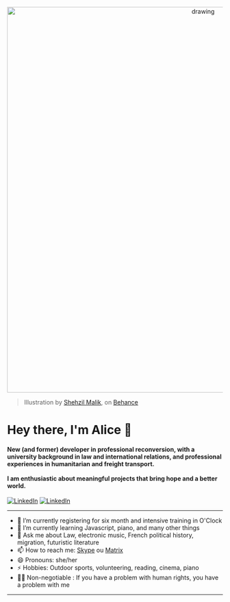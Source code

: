 <p align="center">
<img src="https://user-images.githubusercontent.com/10231985/210804404-dcfce3af-fbf2-413b-9c9b-0cbffe01284b.jpg" alt="drawing" width="900"/>
</p>

> Illustration by [Shehzil Malik](http://www.shehzil.com), on  [Behance](https://www.behance.net/gallery/100850699/Women-in-Tech-Inspiration-No-Fairytales)


<h1 align="left"> Hey there, I'm Alice 👋 </h1>

<h4 align="left">  New (and former) developer in professional reconversion, with a university background in law and international relations, and professional experiences in humanitarian and freight transport.<br><br>I am enthusiastic about meaningful projects that bring hope and a better world.</h4>

<p align="left">
   <a href="https://alicedel.work/"><img alt="LinkedIn" src="https://img.shields.io/badge/-Resume-E15718?style=flat-square&logo=ReadMe&logoColor=white&link=https://alicedel.work/"></a> 
   <a href="[https://alicedel.work](https://www.linkedin.com/in/alicedel/)/"><img alt="LinkedIn" src="https://img.shields.io/badge/-Linkedin-0075b5?style=flat-square&logo=Linkedin&logoColor=white&link=[https://alicedel.work//](https://www.linkedin.com/in/alicedel/)"></a> 
</p>

---
- 🔭 I’m currently registering for six month and intensive training in O'Clock
- 🌱 I’m currently learning Javascript, piano, and many other things 
- 💬 Ask me about Law, electronic music, French political history, migration, futuristic literature
- 📫 How to reach me: [Skype](https://join.skype.com/invite/II99wpbBBR78) ou [Matrix](@lilioux:matrix.org)
- 😄 Pronouns: she/her
- ⚡ Hobbies: Outdoor sports, volunteering, reading, cinema, piano 
- 🏳️‍🌈 Non-negotiable : If you have a problem with human rights, you have a problem with me

---
